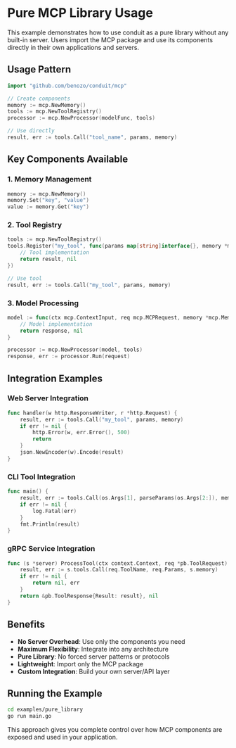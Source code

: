 # Pure MCP Library Usage

This example demonstrates how to use conduit as a pure library without any built-in server. Users import the MCP package and use its components directly in their own applications and servers.

## Usage Pattern

```go
import "github.com/benozo/conduit/mcp"

// Create components
memory := mcp.NewMemory()
tools := mcp.NewToolRegistry()
processor := mcp.NewProcessor(modelFunc, tools)

// Use directly
result, err := tools.Call("tool_name", params, memory)
```

## Key Components Available

### 1. Memory Management
```go
memory := mcp.NewMemory()
memory.Set("key", "value")
value := memory.Get("key")
```

### 2. Tool Registry
```go
tools := mcp.NewToolRegistry()
tools.Register("my_tool", func(params map[string]interface{}, memory *mcp.Memory) (interface{}, error) {
    // Tool implementation
    return result, nil
})

// Use tool
result, err := tools.Call("my_tool", params, memory)
```

### 3. Model Processing
```go
model := func(ctx mcp.ContextInput, req mcp.MCPRequest, memory *mcp.Memory, onToken mcp.StreamCallback) (string, error) {
    // Model implementation
    return response, nil
}

processor := mcp.NewProcessor(model, tools)
response, err := processor.Run(request)
```

## Integration Examples

### Web Server Integration
```go
func handler(w http.ResponseWriter, r *http.Request) {
    result, err := tools.Call("my_tool", params, memory)
    if err != nil {
        http.Error(w, err.Error(), 500)
        return
    }
    json.NewEncoder(w).Encode(result)
}
```

### CLI Tool Integration
```go
func main() {
    result, err := tools.Call(os.Args[1], parseParams(os.Args[2:]), memory)
    if err != nil {
        log.Fatal(err)
    }
    fmt.Println(result)
}
```

### gRPC Service Integration
```go
func (s *server) ProcessTool(ctx context.Context, req *pb.ToolRequest) (*pb.ToolResponse, error) {
    result, err := s.tools.Call(req.ToolName, req.Params, s.memory)
    if err != nil {
        return nil, err
    }
    return &pb.ToolResponse{Result: result}, nil
}
```

## Benefits

- **No Server Overhead**: Use only the components you need
- **Maximum Flexibility**: Integrate into any architecture
- **Pure Library**: No forced server patterns or protocols
- **Lightweight**: Import only the MCP package
- **Custom Integration**: Build your own server/API layer

## Running the Example

```bash
cd examples/pure_library
go run main.go
```

This approach gives you complete control over how MCP components are exposed and used in your application.
